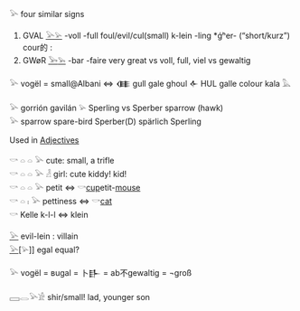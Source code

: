 𓅪  four similar signs  

1. GVAL [𓅪](𓅪)[𓅫](𓅫) -voll -full foul/evil/cul(small) k-lein -ling  *ǵʰer- (“short/kurz”) cour的 :  
2. GWøR [𓅨](𓅨)[𓅩](𓅩) -bar -faire very great vs  voll, full, viel vs gewaltig  


𓅪 vogël = small@Albani ⇔ 𒈪 gull gale ghoul 𒅆 HUL galle colour kala 𓅓  

𓅪 gorrión gavilán 𓅫 Sperling vs Sperber sparrow (hawk)  
𓅪 sparrow spare-bird Sperber(D) spärlich Sperling  

Used in [Adjectives](Adjectives)  

𓎡 𓏏 𓏏 𓅪 cute: small, a trifle  
𓎡 𓏏 𓏏 𓅪 𓁐 girl: cute kiddy! kid!  
𓎡 𓏏 𓏏 𓅪 petit ⇔ 𓎡[cup](cup)etit-[mouse](Musen)  
𓎡 𓏏 𓏤 𓅪  pettiness ⇔ 𓎡[cat](cat)  
𓎡 Kelle k-l-l ⇔ klein  

[𓅪](𓅪) evil-lein : villain  
[𓅪](𓅪)[𓅫]] egal equal?  

𓅪 vogël = вugal = 卜𒃲 = ab不gewaltig = ¬groß  

𓈙𓂋𓅪𓀀 shir/small!  lad, younger son  